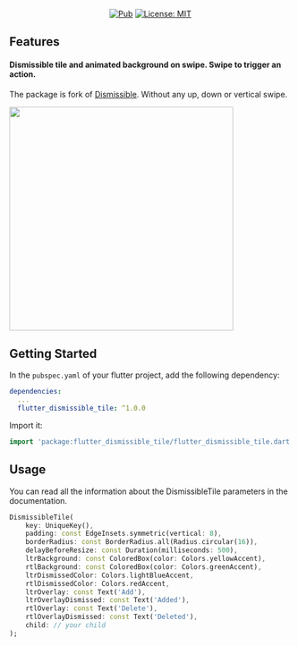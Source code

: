 <p align="center">
<a href="https://pub.dev/packages/flutter_dismissible_tile"><img src="https://img.shields.io/pub/v/flutter_dismissible_tile.svg" alt="Pub"></a>
<a href="https://opensource.org/licenses/MIT"><img src="https://img.shields.io/badge/license-MIT-purple.svg" alt="License: MIT"></a>
</p>

## Features

#### Dismissible tile and animated background on swipe. Swipe to trigger an action.

The package is fork of [Dismissible](https://api.flutter.dev/flutter/widgets/Dismissible-class.html). Without any up, down or vertical swipe.

<img src="https://raw.githubusercontent.com/roman-stakhovskyi/flutter_dismissible_tile/master/assets/demo.gif"  width="400"/>

## Getting Started

In the `pubspec.yaml` of your flutter project, add the following dependency:

```yaml
dependencies:
  ...
  flutter_dismissible_tile: ^1.0.0
```

Import it:

```dart
import 'package:flutter_dismissible_tile/flutter_dismissible_tile.dart';
```

## Usage
You can read all the information about the DismissibleTile parameters in the documentation.
```dart
DismissibleTile(
    key: UniqueKey(),
    padding: const EdgeInsets.symmetric(vertical: 8),
    borderRadius: const BorderRadius.all(Radius.circular(16)),
    delayBeforeResize: const Duration(milliseconds: 500),
    ltrBackground: const ColoredBox(color: Colors.yellowAccent),
    rtlBackground: const ColoredBox(color: Colors.greenAccent),
    ltrDismissedColor: Colors.lightBlueAccent,
    rtlDismissedColor: Colors.redAccent,
    ltrOverlay: const Text('Add'),
    ltrOverlayDismissed: const Text('Added'),
    rtlOverlay: const Text('Delete'),
    rtlOverlayDismissed: const Text('Deleted'),
    child: // your child
);
```
